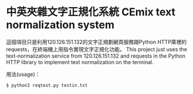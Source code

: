 # 中英夾雜文字正規化系統 CEmix text normalization system
這個項目只是利用120.126.151.132的文字正規劃網頁服務跟Python HTTP庫裡的requests，在終端機上用指令實現文字正規化功能。
This project just uses the text-normalization service from 120.126.151.132 and requests in the Python HTTP library to implement text normalization on the terminal.

用法(usage)：
```
$ python3 reqtest.py testin.txt
```
